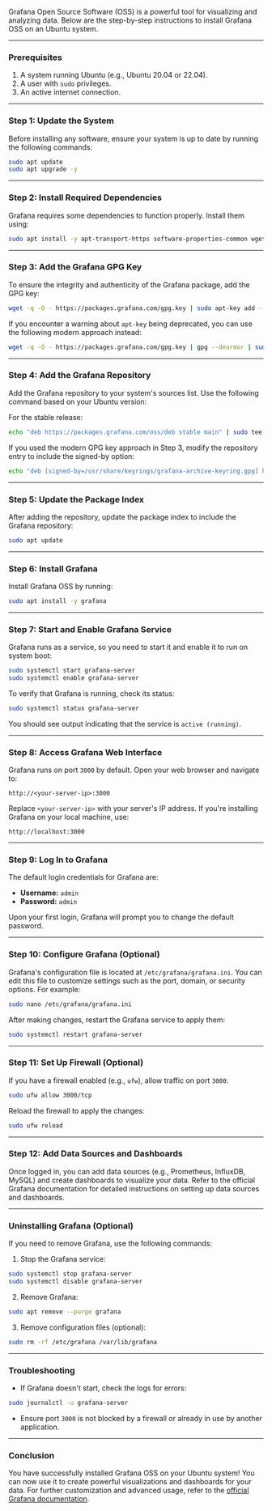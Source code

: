 Grafana Open Source Software (OSS) is a powerful tool for visualizing and analyzing data. Below are the step-by-step instructions to install Grafana OSS on an Ubuntu system.

---

### **Prerequisites**
1. A system running Ubuntu (e.g., Ubuntu 20.04 or 22.04).
2. A user with `sudo` privileges.
3. An active internet connection.

---

### **Step 1: Update the System**
Before installing any software, ensure your system is up to date by running the following commands:

```bash
sudo apt update
sudo apt upgrade -y
```

---

### **Step 2: Install Required Dependencies**
Grafana requires some dependencies to function properly. Install them using:

```bash
sudo apt install -y apt-transport-https software-properties-common wget
```

---

### **Step 3: Add the Grafana GPG Key**
To ensure the integrity and authenticity of the Grafana package, add the GPG key:

```bash
wget -q -O - https://packages.grafana.com/gpg.key | sudo apt-key add -
```

If you encounter a warning about `apt-key` being deprecated, you can use the following modern approach instead:

```bash
wget -q -O - https://packages.grafana.com/gpg.key | gpg --dearmor | sudo tee /usr/share/keyrings/grafana-archive-keyring.gpg >/dev/null
```

---

### **Step 4: Add the Grafana Repository**
Add the Grafana repository to your system's sources list. Use the following command based on your Ubuntu version:

For the stable release:

```bash
echo "deb https://packages.grafana.com/oss/deb stable main" | sudo tee /etc/apt/sources.list.d/grafana.list
```

If you used the modern GPG key approach in Step 3, modify the repository entry to include the signed-by option:

```bash
echo "deb [signed-by=/usr/share/keyrings/grafana-archive-keyring.gpg] https://packages.grafana.com/oss/deb stable main" | sudo tee /etc/apt/sources.list.d/grafana.list
```

---

### **Step 5: Update the Package Index**
After adding the repository, update the package index to include the Grafana repository:

```bash
sudo apt update
```

---

### **Step 6: Install Grafana**
Install Grafana OSS by running:

```bash
sudo apt install -y grafana
```

---

### **Step 7: Start and Enable Grafana Service**
Grafana runs as a service, so you need to start it and enable it to run on system boot:

```bash
sudo systemctl start grafana-server
sudo systemctl enable grafana-server
```

To verify that Grafana is running, check its status:

```bash
sudo systemctl status grafana-server
```

You should see output indicating that the service is `active (running)`.

---

### **Step 8: Access Grafana Web Interface**
Grafana runs on port `3000` by default. Open your web browser and navigate to:

```
http://<your-server-ip>:3000
```

Replace `<your-server-ip>` with your server's IP address. If you're installing Grafana on your local machine, use:

```
http://localhost:3000
```

---

### **Step 9: Log In to Grafana**
The default login credentials for Grafana are:

- **Username:** `admin`
- **Password:** `admin`

Upon your first login, Grafana will prompt you to change the default password.

---

### **Step 10: Configure Grafana (Optional)**
Grafana's configuration file is located at `/etc/grafana/grafana.ini`. You can edit this file to customize settings such as the port, domain, or security options. For example:

```bash
sudo nano /etc/grafana/grafana.ini
```

After making changes, restart the Grafana service to apply them:

```bash
sudo systemctl restart grafana-server
```

---

### **Step 11: Set Up Firewall (Optional)**
If you have a firewall enabled (e.g., `ufw`), allow traffic on port `3000`:

```bash
sudo ufw allow 3000/tcp
```

Reload the firewall to apply the changes:

```bash
sudo ufw reload
```

---

### **Step 12: Add Data Sources and Dashboards**
Once logged in, you can add data sources (e.g., Prometheus, InfluxDB, MySQL) and create dashboards to visualize your data. Refer to the official Grafana documentation for detailed instructions on setting up data sources and dashboards.

---

### **Uninstalling Grafana (Optional)**
If you need to remove Grafana, use the following commands:

1. Stop the Grafana service:

```bash
sudo systemctl stop grafana-server
sudo systemctl disable grafana-server
```

2. Remove Grafana:

```bash
sudo apt remove --purge grafana
```

3. Remove configuration files (optional):

```bash
sudo rm -rf /etc/grafana /var/lib/grafana
```

---

### **Troubleshooting**
- If Grafana doesn't start, check the logs for errors:

```bash
sudo journalctl -u grafana-server
```

- Ensure port `3000` is not blocked by a firewall or already in use by another application.

---

### **Conclusion**
You have successfully installed Grafana OSS on your Ubuntu system! You can now use it to create powerful visualizations and dashboards for your data. For further customization and advanced usage, refer to the [official Grafana documentation](https://grafana.com/docs/).